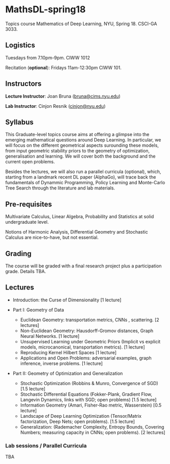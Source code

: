 # MathsDL-spring18
Topics course Mathematics of Deep Learning, NYU, Spring 18. CSCI-GA 3033. 

## Logistics

Tuesdays from 7.10pm-9pm. CIWW 1012

Recitation (**optional**): Fridays 11am-12:30pm CIWW 101. 

## Instructors

__Lecture Instructor__: Joan Bruna (bruna@cims.nyu.edu)

__Lab Instructor__: Cinjon Resnik (cinjon@nyu.edu)


## Syllabus

This Graduate-level topics course aims at offering a glimpse into the emerging mathematical questions around Deep Learning. In particular, we will focus on the different geometrical aspects surounding these models, from input geometric stability priors to the geometry of optimization, generalisation and learning. We will cover both the background and the current open problems. 

Besides the lectures, we will also run a parallel curricula (optional), which, starting from a landmark recent DL paper (AlphaGo), will trace back the fundamentals of Dynammic Programming, Policy Learning and Monte-Carlo Tree Search through the literature and lab materials. 

## Pre-requisites

Multivariate Calculus, Linear Algebra, Probability and Statistics at solid undergraduate level.

Notions of Harmonic Analysis, Differential Geometry and Stochastic Calculus are nice-to-have, but not essential.

## Grading

The course will be graded with a final research project plus a participation grade. 
Details TBA. 

## Lectures

*  Introduction: the Curse of Dimensionality [1 lecture]


* Part I: Geometry of Data
  * Euclidean Geometry: transportation metrics, CNNs , scattering. [2 lectures]
  * Non-Euclidean Geometry: Hausdorff-Gromov distances, Graph Neural Networks. [1 lecture]
  * Unsupervised Learning under Geometric Priors (Implicit vs explicit models, microcanonical, transportation metrics). [1 lecture]
  * Reproducing Kernel Hilbert Spaces [1 lecture]
  * Applications and Open Problems: adversarial examples, graph inference, inverse problems. [1 lecture]

* Part II: Geometry of Optimization and Generalization
  * Stochastic Optimization (Robbins & Munro, Convergence of SGD) [1.5 lecture]
  * Stochastic Differential Equations (Fokker-Plank, Gradient Flow, Langevin Dynamics, links with SGD; open problems) [1.5 lecture]
  * Information Geometry (Amari, Fisher-Rao metric, Wasserstein) [0.5 lecture]
  * Landscape of Deep Learning Optimization (Tensor/Matrix factorization, Deep Nets; open problems). [1.5 lecture]
  * Generalization: (Rademacher Complexity, Entropy Bounds, Covering Numbers; measuring capacity in CNNs; open problems). [2 lectures]


### Lab sessions / Parallel Curricula

TBA 




